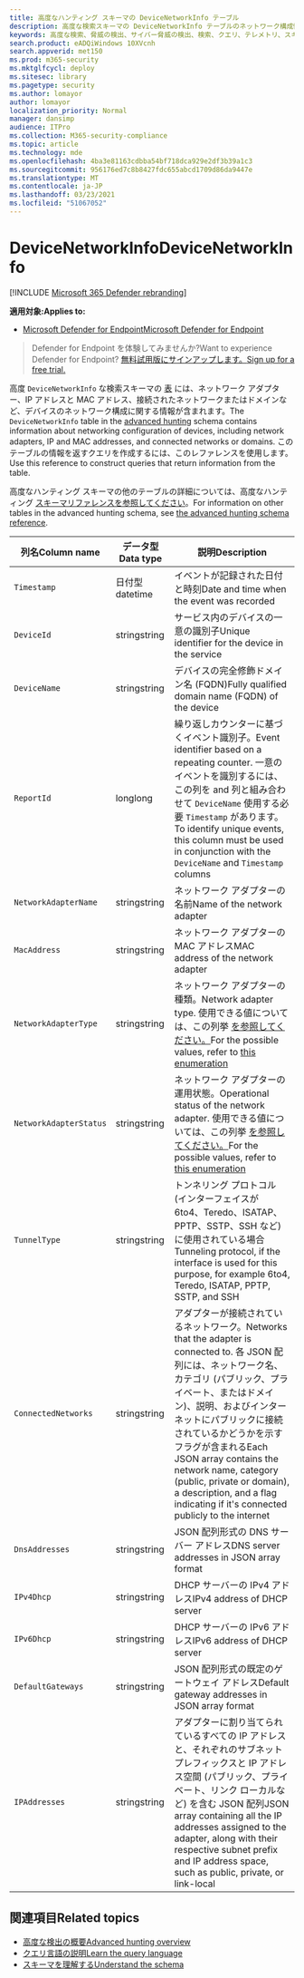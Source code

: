 ```yaml
---
title: 高度なハンティング スキーマの DeviceNetworkInfo テーブル
description: 高度な検索スキーマの DeviceNetworkInfo テーブルのネットワーク構成情報について説明します。
keywords: 高度な検索、脅威の検出、サイバー脅威の検出、検索、クエリ、テレメトリ、スキーマ参照、kusto、テーブル、列、データ型、説明、devicenetworkinfo、デバイス、mac、IP、アダプター、dns、dhcp、ゲートウェイ、トンネル、DeviceNetworkInfo
search.product: eADQiWindows 10XVcnh
search.appverid: met150
ms.prod: m365-security
ms.mktglfcycl: deploy
ms.sitesec: library
ms.pagetype: security
ms.author: lomayor
author: lomayor
localization_priority: Normal
manager: dansimp
audience: ITPro
ms.collection: M365-security-compliance
ms.topic: article
ms.technology: mde
ms.openlocfilehash: 4ba3e81163cdbba54bf718dca929e2df3b39a1c3
ms.sourcegitcommit: 956176ed7c8b8427fdc655abcd1709d86da9447e
ms.translationtype: MT
ms.contentlocale: ja-JP
ms.lasthandoff: 03/23/2021
ms.locfileid: "51067052"
---
```

# <a name="devicenetworkinfo"></a><span data-ttu-id="edf02-104">DeviceNetworkInfo</span><span class="sxs-lookup"><span data-stu-id="edf02-104">DeviceNetworkInfo</span></span>

[!INCLUDE [Microsoft 365 Defender rebranding](../../includes/microsoft-defender.md)]

<span data-ttu-id="edf02-105">**適用対象:**</span><span class="sxs-lookup"><span data-stu-id="edf02-105">**Applies to:**</span></span>
- [<span data-ttu-id="edf02-106">Microsoft Defender for Endpoint</span><span class="sxs-lookup"><span data-stu-id="edf02-106">Microsoft Defender for Endpoint</span></span>](https://go.microsoft.com/fwlink/p/?linkid=2154037)

><span data-ttu-id="edf02-107">Defender for Endpoint を体験してみませんか?</span><span class="sxs-lookup"><span data-stu-id="edf02-107">Want to experience Defender for Endpoint?</span></span> [<span data-ttu-id="edf02-108">無料試用版にサインアップします。</span><span class="sxs-lookup"><span data-stu-id="edf02-108">Sign up for a free trial.</span></span>](https://www.microsoft.com/microsoft-365/windows/microsoft-defender-atp?ocid=docs-wdatp-advancedhuntingref-abovefoldlink)

<span data-ttu-id="edf02-109">高度 `DeviceNetworkInfo` な検索スキーマの [表](advanced-hunting-overview.md) には、ネットワーク アダプター、IP アドレスと MAC アドレス、接続されたネットワークまたはドメインなど、デバイスのネットワーク構成に関する情報が含まれます。</span><span class="sxs-lookup"><span data-stu-id="edf02-109">The `DeviceNetworkInfo` table in the [advanced hunting](advanced-hunting-overview.md) schema contains information about networking configuration of devices, including network adapters, IP and MAC addresses, and connected networks or domains.</span></span> <span data-ttu-id="edf02-110">このテーブルの情報を返すクエリを作成するには、このレファレンスを使用します。</span><span class="sxs-lookup"><span data-stu-id="edf02-110">Use this reference to construct queries that return information from the table.</span></span>

<span data-ttu-id="edf02-111">高度なハンティング スキーマの他のテーブルの詳細については、高度なハンティング [スキーマリファレンスを参照してください](advanced-hunting-schema-reference.md)。</span><span class="sxs-lookup"><span data-stu-id="edf02-111">For information on other tables in the advanced hunting schema, see [the advanced hunting schema reference](advanced-hunting-schema-reference.md).</span></span>

| <span data-ttu-id="edf02-112">列名</span><span class="sxs-lookup"><span data-stu-id="edf02-112">Column name</span></span> | <span data-ttu-id="edf02-113">データ型</span><span class="sxs-lookup"><span data-stu-id="edf02-113">Data type</span></span> | <span data-ttu-id="edf02-114">説明</span><span class="sxs-lookup"><span data-stu-id="edf02-114">Description</span></span> |
|-------------|-----------|-------------|
| `Timestamp` | <span data-ttu-id="edf02-115">日付型</span><span class="sxs-lookup"><span data-stu-id="edf02-115">datetime</span></span> | <span data-ttu-id="edf02-116">イベントが記録された日付と時刻</span><span class="sxs-lookup"><span data-stu-id="edf02-116">Date and time when the event was recorded</span></span> |
| `DeviceId` | <span data-ttu-id="edf02-117">string</span><span class="sxs-lookup"><span data-stu-id="edf02-117">string</span></span> | <span data-ttu-id="edf02-118">サービス内のデバイスの一意の識別子</span><span class="sxs-lookup"><span data-stu-id="edf02-118">Unique identifier for the device in the service</span></span> |
| `DeviceName` | <span data-ttu-id="edf02-119">string</span><span class="sxs-lookup"><span data-stu-id="edf02-119">string</span></span> | <span data-ttu-id="edf02-120">デバイスの完全修飾ドメイン名 (FQDN)</span><span class="sxs-lookup"><span data-stu-id="edf02-120">Fully qualified domain name (FQDN) of the device</span></span> |
| `ReportId` | <span data-ttu-id="edf02-121">long</span><span class="sxs-lookup"><span data-stu-id="edf02-121">long</span></span> | <span data-ttu-id="edf02-122">繰り返しカウンターに基づくイベント識別子。</span><span class="sxs-lookup"><span data-stu-id="edf02-122">Event identifier based on a repeating counter.</span></span> <span data-ttu-id="edf02-123">一意のイベントを識別するには、この列を and 列と組み合わせて `DeviceName` 使用する必要 `Timestamp` があります。</span><span class="sxs-lookup"><span data-stu-id="edf02-123">To identify unique events, this column must be used in conjunction with the `DeviceName` and `Timestamp` columns</span></span> |
| `NetworkAdapterName` | <span data-ttu-id="edf02-124">string</span><span class="sxs-lookup"><span data-stu-id="edf02-124">string</span></span> | <span data-ttu-id="edf02-125">ネットワーク アダプターの名前</span><span class="sxs-lookup"><span data-stu-id="edf02-125">Name of the network adapter</span></span> |
| `MacAddress` | <span data-ttu-id="edf02-126">string</span><span class="sxs-lookup"><span data-stu-id="edf02-126">string</span></span> | <span data-ttu-id="edf02-127">ネットワーク アダプターの MAC アドレス</span><span class="sxs-lookup"><span data-stu-id="edf02-127">MAC address of the network adapter</span></span> |
| `NetworkAdapterType` | <span data-ttu-id="edf02-128">string</span><span class="sxs-lookup"><span data-stu-id="edf02-128">string</span></span> | <span data-ttu-id="edf02-129">ネットワーク アダプターの種類。</span><span class="sxs-lookup"><span data-stu-id="edf02-129">Network adapter type.</span></span> <span data-ttu-id="edf02-130">使用できる値については、この列挙 [を参照してください。](https://docs.microsoft.com/dotnet/api/system.net.networkinformation.networkinterfacetype?view=netframework-4.7.2&preserve-view=true)</span><span class="sxs-lookup"><span data-stu-id="edf02-130">For the possible values, refer to [this enumeration](https://docs.microsoft.com/dotnet/api/system.net.networkinformation.networkinterfacetype?view=netframework-4.7.2&preserve-view=true)</span></span> |
| `NetworkAdapterStatus` | <span data-ttu-id="edf02-131">string</span><span class="sxs-lookup"><span data-stu-id="edf02-131">string</span></span> | <span data-ttu-id="edf02-132">ネットワーク アダプターの運用状態。</span><span class="sxs-lookup"><span data-stu-id="edf02-132">Operational status of the network adapter.</span></span> <span data-ttu-id="edf02-133">使用できる値については、この列挙 [を参照してください。](https://docs.microsoft.com/dotnet/api/system.net.networkinformation.operationalstatus?view=netframework-4.7.2&preserve-view=true)</span><span class="sxs-lookup"><span data-stu-id="edf02-133">For the possible values, refer to [this enumeration](https://docs.microsoft.com/dotnet/api/system.net.networkinformation.operationalstatus?view=netframework-4.7.2&preserve-view=true)</span></span> |
| `TunnelType` | <span data-ttu-id="edf02-134">string</span><span class="sxs-lookup"><span data-stu-id="edf02-134">string</span></span> | <span data-ttu-id="edf02-135">トンネリング プロトコル (インターフェイスが 6to4、Teredo、ISATAP、PPTP、SSTP、SSH など) に使用されている場合</span><span class="sxs-lookup"><span data-stu-id="edf02-135">Tunneling protocol, if the interface is used for this purpose, for example 6to4, Teredo, ISATAP, PPTP, SSTP, and SSH</span></span> |
| `ConnectedNetworks` | <span data-ttu-id="edf02-136">string</span><span class="sxs-lookup"><span data-stu-id="edf02-136">string</span></span> | <span data-ttu-id="edf02-137">アダプターが接続されているネットワーク。</span><span class="sxs-lookup"><span data-stu-id="edf02-137">Networks that the adapter is connected to.</span></span> <span data-ttu-id="edf02-138">各 JSON 配列には、ネットワーク名、カテゴリ (パブリック、プライベート、またはドメイン)、説明、およびインターネットにパブリックに接続されているかどうかを示すフラグが含まれる</span><span class="sxs-lookup"><span data-stu-id="edf02-138">Each JSON array contains the network name, category (public, private or domain), a description, and a flag indicating if it's connected publicly to the internet</span></span> |
| `DnsAddresses` | <span data-ttu-id="edf02-139">string</span><span class="sxs-lookup"><span data-stu-id="edf02-139">string</span></span> | <span data-ttu-id="edf02-140">JSON 配列形式の DNS サーバー アドレス</span><span class="sxs-lookup"><span data-stu-id="edf02-140">DNS server addresses in JSON array format</span></span> |
| `IPv4Dhcp` | <span data-ttu-id="edf02-141">string</span><span class="sxs-lookup"><span data-stu-id="edf02-141">string</span></span> | <span data-ttu-id="edf02-142">DHCP サーバーの IPv4 アドレス</span><span class="sxs-lookup"><span data-stu-id="edf02-142">IPv4 address of DHCP server</span></span> |
| `IPv6Dhcp` | <span data-ttu-id="edf02-143">string</span><span class="sxs-lookup"><span data-stu-id="edf02-143">string</span></span> | <span data-ttu-id="edf02-144">DHCP サーバーの IPv6 アドレス</span><span class="sxs-lookup"><span data-stu-id="edf02-144">IPv6 address of DHCP server</span></span> |
| `DefaultGateways` | <span data-ttu-id="edf02-145">string</span><span class="sxs-lookup"><span data-stu-id="edf02-145">string</span></span> | <span data-ttu-id="edf02-146">JSON 配列形式の既定のゲートウェイ アドレス</span><span class="sxs-lookup"><span data-stu-id="edf02-146">Default gateway addresses in JSON array format</span></span> |
| `IPAddresses` | <span data-ttu-id="edf02-147">string</span><span class="sxs-lookup"><span data-stu-id="edf02-147">string</span></span> | <span data-ttu-id="edf02-148">アダプターに割り当てられているすべての IP アドレスと、それぞれのサブネット プレフィックスと IP アドレス空間 (パブリック、プライベート、リンク ローカルなど) を含む JSON 配列</span><span class="sxs-lookup"><span data-stu-id="edf02-148">JSON array containing all the IP addresses assigned to the adapter, along with their respective subnet prefix and IP address space, such as public, private, or link-local</span></span> |

## <a name="related-topics"></a><span data-ttu-id="edf02-149">関連項目</span><span class="sxs-lookup"><span data-stu-id="edf02-149">Related topics</span></span>
- [<span data-ttu-id="edf02-150">高度な検出の概要</span><span class="sxs-lookup"><span data-stu-id="edf02-150">Advanced hunting overview</span></span>](advanced-hunting-overview.md)
- [<span data-ttu-id="edf02-151">クエリ言語の説明</span><span class="sxs-lookup"><span data-stu-id="edf02-151">Learn the query language</span></span>](advanced-hunting-query-language.md)
- [<span data-ttu-id="edf02-152">スキーマを理解する</span><span class="sxs-lookup"><span data-stu-id="edf02-152">Understand the schema</span></span>](advanced-hunting-schema-reference.md)
